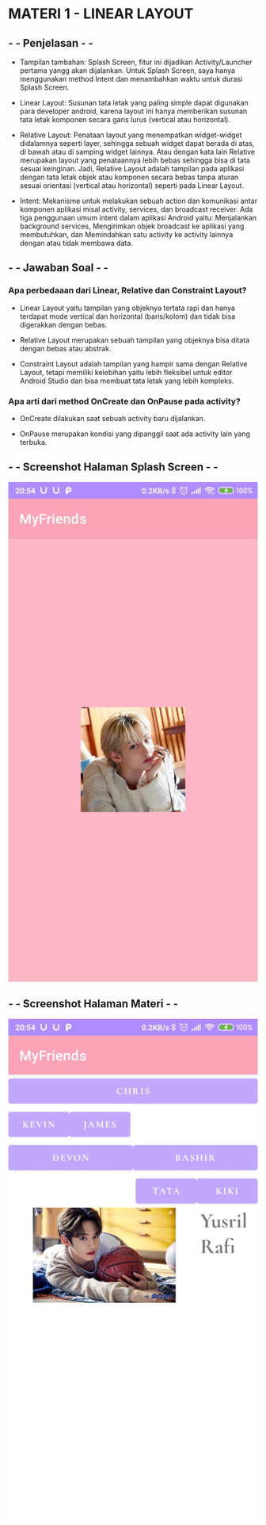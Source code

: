 # MATERI 1 - LINEAR LAYOUT

## - - Penjelasan - -
- Tampilan tambahan: Splash Screen, fitur ini dijadikan Activity/Launcher pertama yangg akan dijalankan. Untuk Splash Screen, saya hanya menggunakan method Intent dan menambahkan waktu untuk durasi Splash Screen.

- Linear Layout: Susunan tata letak yang paling simple dapat digunakan para developer android, karena layout ini hanya memberikan susunan tata letak komponen secara garis lurus (vertical atau horizontal).

- Relative Layout: Penataan layout yang menempatkan widget-widget didalamnya seperti layer, sehingga sebuah widget dapat berada di atas, di bawah atau di samping widget lainnya. Atau dengan kata lain Relative merupakan layout yang penataannya lebih bebas sehingga bisa di tata sesuai keinginan. Jadi, Relative Layout adalah tampilan pada aplikasi dengan tata letak objek atau komponen secara bebas tanpa aturan sesuai orientasi (vertical atau horizontal) seperti pada Linear Layout.

- Intent: Mekanisme untuk melakukan sebuah action dan komunikasi antar komponen aplikasi misal activity, services, dan broadcast receiver. Ada tiga penggunaan umum intent dalam aplikasi Android yaitu: Menjalankan background services, Mengirimkan objek broadcast ke aplikasi yang membutuhkan, dan Memindahkan satu activity ke activity lainnya dengan atau tidak membawa data.


## - - Jawaban Soal - -

### Apa perbedaaan dari Linear, Relative dan Constraint Layout?

- Linear Layout yaitu tampilan yang objeknya tertata rapi dan hanya terdapat mode vertical dan horizontal (baris/kolom) dan tidak bisa digerakkan dengan bebas.

- Relative Layout merupakan sebuah tampilan yang objeknya bisa ditata dengan bebas atau abstrak.

- Constraint Layout adalah tampilan yang hampir sama dengan Relative Layout, tetapi memiliki kelebihan yaitu lebih fleksibel untuk editor Android Studio dan bisa membuat tata letak yang lebih kompleks.


### Apa arti dari method OnCreate dan OnPause pada activity?

- OnCreate dilakukan saat sebuah activity baru dijalankan.

- OnPause merupakan kondisi yang dipanggil saat ada activity lain yang terbuka.


## - - Screenshot Halaman Splash Screen - -
![Alt Text](https://github.com/christianykyo/Materi1_LinearLayout/blob/master/1.1%20Splash.jpg)

## - - Screenshot Halaman Materi - -
![Alt Text](https://github.com/christianykyo/Materi1_LinearLayout/blob/master/1.2%20Materi.jpg)

